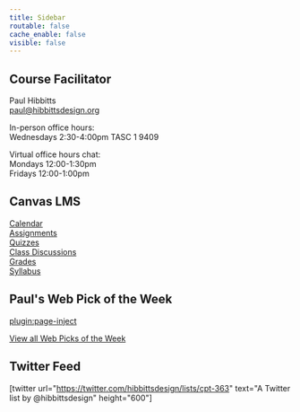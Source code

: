 ```yaml
---
title: Sidebar
routable: false
cache_enable: false
visible: false
---
```


## Course Facilitator
Paul Hibbitts  
<paul@hibbittsdesign.org>  

In-person office hours:  
Wednesdays 2:30-4:00pm TASC 1 9409  

Virtual office hours chat:  
Mondays 12:00-1:30pm   
Fridays 12:00-1:00pm

## Canvas LMS
[Calendar](https://sso.canvaslms.com/calendar)  
[Assignments](https://sso.canvaslms.com/courses/1413912/assignments)  
[Quizzes](https://sso.canvaslms.com/courses/1413912/quizzes)  
[Class Discussions](https://sso.canvaslms.com/courses/1413912/discussion_topics)  
[Grades](https://sso.canvaslms.com/courses/1413912/grades)  
[Syllabus](https://sso.canvaslms.com/courses/1413912/assignments/syllabus)

## Paul's Web Pick of the Week
[plugin:page-inject](/all-web-picks-of-the-week/latest)

[View all Web Picks of the Week](/all-web-picks-of-the-week)

## Twitter Feed
[twitter url="https://twitter.com/hibbittsdesign/lists/cpt-363" text="A Twitter list by @hibbittsdesign" height="600"]
